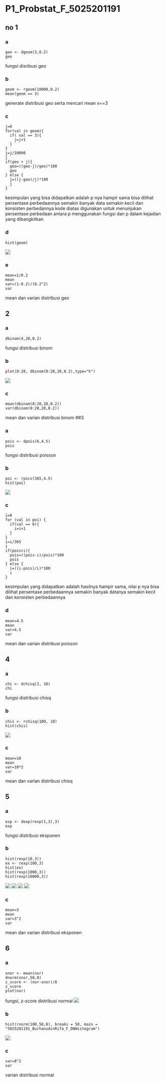 # P1_Probstat_F_5025201191
## no 1
### a
```
geo <- dgeom(3,0.2)
geo
```
fungsi disribusi geo
### b
```
geom <- rgeom(10000,0.2)
mean(geom == 3)
```
generate distribusi geo serta mencari mean x==3
### c
```
j=0
for(val in geom){
  if( val == 3){
    j=j+1
  }
}
j=j/10000
j
if(geo > j){
  geo=((geo-j)/geo)*100
  geo
} else {
  j=((j-geo)/j)*100
  j
}
```
kesimpulan yang bisa didapatkan adalah p nya hampir sama
bisa dilihat persentase perbedaannya semakin banyak data semakin kecil dan konsisten perbedannya
kode diatas digunakan untuk menunjukan persentase perbedaan antara p menggunakan fungsi dan p dalam kejadian yang dibangkitkan
### d
```
hist(geom)
```
![](gambar/Screen%20Shot%202022-04-10%20at%2018.21.53.png)

### e
```
mean=1/0.2
mean
var=(1-0.2)/(0.2^2)
var
```
mean dan varian distribusi geo
## 2
### a
```
dbinom(4,20,0.2)
```
fungsi distribusi binom
### b
```
plot(0:20, dbinom(0:20,20,0.2),type="h")
```
![](gambar/Screen%20Shot%202022-04-10%20at%2018.22.02.png)
### c
```
mean(dbinom(0:20,20,0.2))
var(dbinom(0:20,20,0.2))
```
mean dan varian distribusi binom
##3
### a
```
pois <- dpois(6,4.5)
pois
```
fungsi distribusi poisson
### b
```
poi <- rpois(365,4.5)
hist(poi)
```
![](gambar/Screen%20Shot%202022-04-10%20at%2018.22.11.png)
### c
```
i=0
for (val in poi) {
  if(val == 6){
    i=i+1
  }
}
i=i/365
i
if(pois>i){
  pois=((pois-i)/pois)*100
  pois
} else {
  i=((i-pois)/i)*100
  i
}
```
kesimpulan yang didapatkan adalah hasilnya hampir sama, nilai p nya
bisa dilihat persentase perbedaannya semakin banyak datanya semakin kecil dan konsisten perbedaannya
### d
```
mean=4.5
mean
var=4.5
var
```
mean dan varian distribusi poisson
## 4
### a
```
chi <- dchisq(2, 10)
chi
```
fungsi distribusi chisq
### b
```
chis <- rchisq(100, 10)
hist(chis)
```
![](gambar/Screen%20Shot%202022-04-10%20at%2018.22.19.png)
### c
```
mean=10
mean
var=10*2
var
```
mean dan varian distribusi chisq
## 5
### a
```
exp <- dexp(rexp(1,3),3)
exp
```
fungsi distribusi eksponen
### b
```
hist(rexp(10,3))
ex <- rexp(100,3)
hist(ex)
hist(rexp(1000,3))
hist(rexp(10000,3))
```
![](gambar/Screen%20Shot%202022-04-10%20at%2018.22.26.png)
![](gambar/Screen%20Shot%202022-04-10%20at%2018.22.33.png)
![](gambar/Screen%20Shot%202022-04-10%20at%2018.22.40.png)
![](gambar/Screen%20Shot%202022-04-10%20at%2018.22.46.png)
### c
```
mean=3
mean
var=3^2
var
```
mean dan varian distribusi eksponen
## 6
### a
```
xnor <- mean(nor)
dnorm(xnor,50,8)
z_score <- (nor-xnor)/8
z_score
plot(nor)
```
fungsi, z-score distribusi normal
![](gambar/Screen%20Shot%202022-04-10%20at%2018.22.53.png)
### b
```
hist(rnorm(100,50,8), breaks = 50, main = "5025201191_BurhanudinRifa_F_DNHistogram")
```
![](gambar/Screen%20Shot%202022-04-10%20at%2018.23.00.png)
### c
```
var=8^2
var
```
varian distribusi normal
